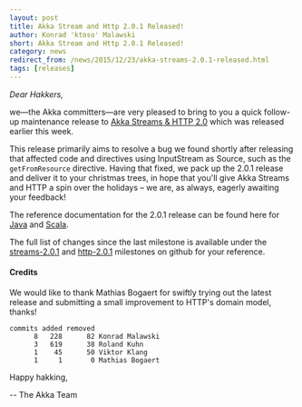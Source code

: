 ```yaml
---
layout: post
title: Akka Stream and Http 2.0.1 Released!
author: Konrad 'ktoso' Malawski
short: Akka Stream and Http 2.0.1 Released!
category: news
redirect_from: /news/2015/12/23/akka-streams-2.0.1-released.html
tags: [releases]
---
```


*Dear Hakkers,*

we—the Akka committers—are very pleased to bring to you a quick follow-up maintenance release  to [Akka Streams & HTTP 2.0](https://akka.io/news/2015/12/21/akka-streams-2.0-released.html) which was released earlier this week. 

This release primarily aims to resolve a bug we found shortly after releasing that affected code and directives using InputStream as Source, such as the `getFromResource` directive. Having that fixed, we pack up the 2.0.1 release and deliver it to your christmas trees, in hope that you'll give Akka Streams and HTTP a spin over the holidays – we are, as always, eagerly awaiting your feedback!

The reference documentation for the 2.0.1 release can be found here for [Java](https://doc.akka.io/docs/akka/current/stream/?language=java) and [Scala](https://doc.akka.io/docs/akka/current/stream/?language=scala).

The full list of changes since the last milestone is available under the [streams-2.0.1](https://github.com/akka/akka/issues?q=is%3Aissue+milestone%3Astreams-2.0.1+is%3Aclosed) and [http-2.0.1](https://github.com/akka/akka/issues?q=is%3Aissue+milestone%3Ahttp-2.0.1+is%3Aclosed) milestones on github for your reference.

#### Credits ####

We would like to thank Mathias Bogaert for swiftly trying out the latest release and submitting a small improvement to HTTP's domain model, thanks!

    commits added removed
          8   228      82 Konrad Malawski
          3   619      38 Roland Kuhn
          1    45      50 Viktor Klang
          1     1       0 Mathias Bogaert

Happy hakking,

-- The Akka Team
